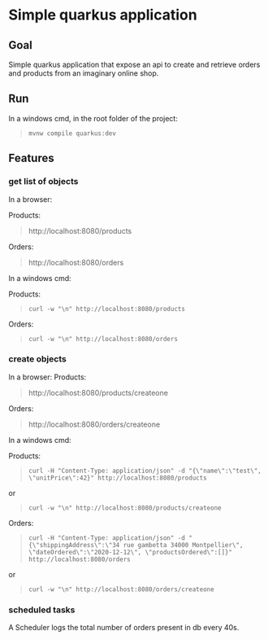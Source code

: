 # Simple quarkus application

## Goal

Simple quarkus application that expose an api to create and retrieve orders and products from an imaginary online shop.

## Run
In a windows cmd, in the root folder of the project:
> `mvnw compile quarkus:dev`

## Features

### get list of objects
In a browser:
 
Products:  
> http://localhost:8080/products

Orders:  
> http://localhost:8080/orders

In a windows cmd:

Products:  
> `curl -w "\n" http://localhost:8080/products`

Orders:  
> `curl -w "\n" http://localhost:8080/orders`


### create objects
In a browser:
Products:  
> http://localhost:8080/products/createone

Orders:  
> http://localhost:8080/orders/createone

In a windows cmd:

Products:  
> `curl -H "Content-Type: application/json" -d "{\"name\":\"test\", \"unitPrice\":42}" http://localhost:8080/products`

or

> `curl -w "\n" http://localhost:8080/products/createone`

Orders:  
> `curl -H "Content-Type: application/json" -d "{\"shippingAddress\":\"34 rue gambetta 34000 Montpellier\", \"dateOrdered\":\"2020-12-12\", \"productsOrdered\":[]}" http://localhost:8080/orders`

or

> `curl -w "\n" http://localhost:8080/orders/createone`

### scheduled tasks

A Scheduler logs the total number of orders present in db every 40s.